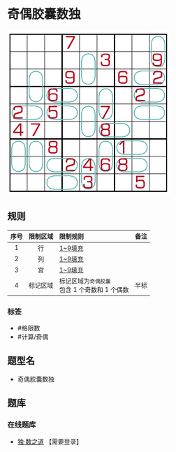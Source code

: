 # 奇偶胶囊数独
<!-- START doctoc generated TOC please keep comment here to allow auto update -->
<!-- DON'T EDIT THIS SECTION, INSTEAD RE-RUN doctoc TO UPDATE -->

<!-- END doctoc generated TOC please keep comment here to allow auto update -->

![题](../../../../images/sudoku/奇偶胶囊数独.png)

## 规则

| 序号  | 限制区域 | 限制规则                             | 备注  |
|:---:|:----:|:---------------------------------|:---:|
|  1  |  行   | [1~9填充]                          |     |
|  2  |  列   | [1~9填充]                          |     |
|  3  |  宫   | [1~9填充]                          |     |
|  4  | 标记区域 | 标记区域为`奇偶胶囊` <br/>包含 1 个奇数和 1 个偶数 | 半标  |

### 标签

- #格限数
- #计算/奇偶

## 题型名

- 奇偶胶囊数独

## 题库

### 在线题库

- [独·数之道](http://www.sudokufans.org.cn/lx/game.index.php?type=oep) 【需要登录】

[1~9填充]: ../../../../rules/rules.md#1to9填充
